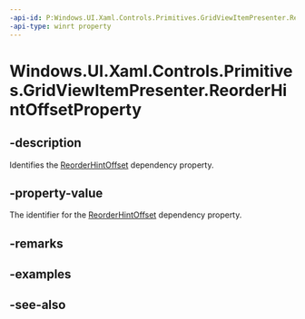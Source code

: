 ```yaml
---
-api-id: P:Windows.UI.Xaml.Controls.Primitives.GridViewItemPresenter.ReorderHintOffsetProperty
-api-type: winrt property
---
```


<!-- Property syntax
public Windows.UI.Xaml.DependencyProperty ReorderHintOffsetProperty { get; }
-->

# Windows.UI.Xaml.Controls.Primitives.GridViewItemPresenter.ReorderHintOffsetProperty

## -description
Identifies the [ReorderHintOffset](gridviewitempresenter_reorderhintoffset.md) dependency property.



## -property-value
The identifier for the [ReorderHintOffset](gridviewitempresenter_reorderhintoffset.md) dependency property.

## -remarks

## -examples

## -see-also
